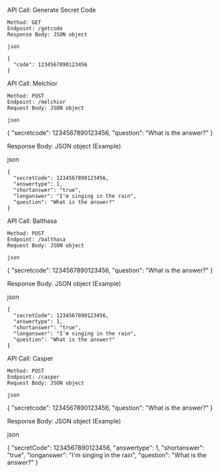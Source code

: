 API Call: Generate Secret Code

    Method: GET
    Endpoint: /getcode
    Response Body: JSON object

    json

    {
      "code": 1234567890123456
    }

API Call: Melchior

    Method: POST
    Endpoint: /melchior
    Request Body: JSON object

    json

{
  "secretcode": 1234567890123456,
  "question": "What is the answer?"
}

Response Body: JSON object (Example)

json

    {
      "secretCode": 1234567890123456,
      "answertype": 1,
      "shortanswer": "true",
      "longanswer": "I'm singing in the rain",
      "question": "What is the answer?"
    }

API Call: Balthasa

    Method: POST
    Endpoint: /balthasa
    Request Body: JSON object

    json

{
  "secretcode": 1234567890123456,
  "question": "What is the answer?"
}

Response Body: JSON object (Example)

json

    {
      "secretCode": 1234567890123456,
      "answertype": 1,
      "shortanswer": "true",
      "longanswer": "I'm singing in the rain",
      "question": "What is the answer?"
    }

API Call: Casper

    Method: POST
    Endpoint: /casper
    Request Body: JSON object

    json

{
  "secretcode": 1234567890123456,
  "question": "What is the answer?"
}

Response Body: JSON object (Example)

json

{
  "secretCode": 1234567890123456,
  "answertype": 1,
  "shortanswer": "true",
  "longanswer": "I'm singing in the rain",
  "question": "What is the answer?"
}
